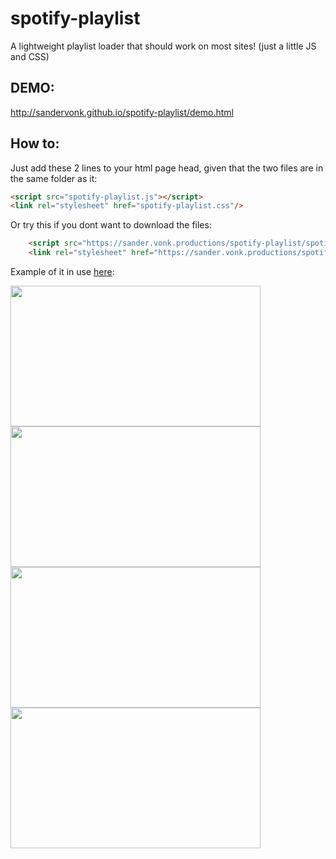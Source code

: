 # spotify-playlist
A lightweight playlist loader that should work on most sites! (just a little JS and CSS)

## DEMO:
http://sandervonk.github.io/spotify-playlist/demo.html

## How to:
Just add these 2 lines to your html page head, given that the two files are in the same folder as it:
```html
<script src="spotify-playlist.js"></script>
<link rel="stylesheet" href="spotify-playlist.css"/>
```
Or try this if you dont want to download the files:
```html
    <script src="https://sander.vonk.productions/spotify-playlist/spotify-playlist.js"></script>
    <link rel="stylesheet" href="https://sander.vonk.productions/spotify-playlist/spotify-playlist.css"/>
```

Example of it in use [here](https://sandervonk.github.io/Portfolio.html):
<p float="left">
<img src="https://user-images.githubusercontent.com/10799950/126443888-2603589d-04f7-4657-9619-e3978168afdb.png" height="225" width="400"/>
<img src="https://user-images.githubusercontent.com/10799950/126443931-d46e6789-fbc6-4d13-b6d0-c3d1e34fecd8.png" height="225" width="400"/>
<img src="https://user-images.githubusercontent.com/10799950/126443958-6e6fc4b6-f9a1-4120-a7d5-289f3765ded1.png" height="225" width="400"/>
<img src="https://user-images.githubusercontent.com/10799950/126443988-4465dd51-20e7-4d28-a2c7-d5d6136b3844.png" height="225" width="400"/>
  </p>

